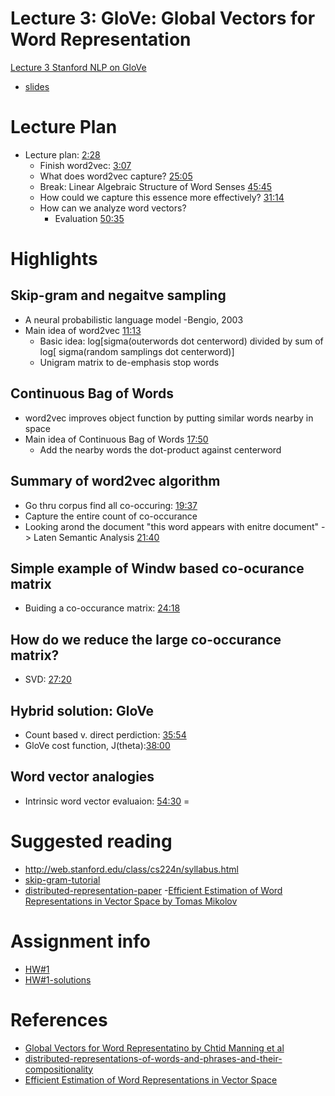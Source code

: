 # Lecture 3: GloVe: Global Vectors for Word Representation
[Lecture 3 Stanford NLP on GloVe](https://www.youtube.com/watch?v=ASn7ExxLZws&index=4&list=PL3FW7Lu3i5Jsnh1rnUwq_TcylNr7EkRe6&t)
  - [slides](http://web.stanford.edu/class/cs224n/lectures/lecture3.pdf)

# Lecture Plan
- Lecture plan: [2:28](https://youtu.be/ASn7ExxLZws?t=2m28s)
  - Finish word2vec: [3:07](https://youtu.be/ASn7ExxLZws?t=3m7s)
  - What does word2vec capture? [25:05](https://youtu.be/ASn7ExxLZws?t=25m05s)
  - Break: Linear Algebraic Structure of Word Senses [45:45](https://youtu.be/ASn7ExxLZws?t=45m45s)
  - How could we capture this essence more effectively? [31:14](https://youtu.be/ASn7ExxLZws?t=31m14s)
  - How can we analyze word vectors?
    - Evaluation [50:35](https://youtu.be/ASn7ExxLZws?t=50m35s)
   

# Highlights

## Skip-gram and negaitve sampling
- A neural probabilistic language model -Bengio, 2003
- Main idea of word2vec [11:13](https://youtu.be/ASn7ExxLZws?t=11m13s)
  - Basic idea: log[sigma(outerwords dot centerword)  divided by sum of log[ sigma(random samplings dot centerword)]
  - Unigram matrix to de-emphasis stop words

## Continuous Bag of Words
- word2vec improves object function by putting similar words nearby in space
- Main idea of Continuous Bag of Words [17:50](https://youtu.be/ASn7ExxLZws?t=17m50s)
  - Add the nearby words the dot-product against centerword
  
## Summary of word2vec algorithm
- Go thru corpus find all co-occuring: [19:37](https://youtu.be/ASn7ExxLZws?t=19m37s)
- Capture the entire count of co-occurance
- Looking arond the document "this word appears with enitre document"  -> Laten Semantic Analysis [21:40](https://youtu.be/ASn7ExxLZws?t=21m40s)

## Simple example of Windw based co-ocurance matrix
- Buiding a co-occurance matrix: [24:18](https://youtu.be/ASn7ExxLZws?t=24m18s)

## How do we reduce the large co-occurance matrix?
- SVD: [27:20](https://youtu.be/ASn7ExxLZws?t=26m30s)

## Hybrid solution: GloVe
- Count based v. direct perdiction: [35:54](https://youtu.be/ASn7ExxLZws?t=35m54s)
- GloVe cost function, J(theta):[38:00](https://youtu.be/ASn7ExxLZws?t=38m00s)

## Word vector analogies
- Intrinsic word vector evaluaion: [54:30](https://youtu.be/ASn7ExxLZws?t=54m30s)
=

# Suggested reading
  - http://web.stanford.edu/class/cs224n/syllabus.html
  - [skip-gram-tutorial](http://mccormickml.com/2016/04/19/word2vec-tutorial-the-skip-gram-model/#)
  - [distributed-representation-paper](http://papers.nips.cc/paper/5021-distributed-representations-of-words-and-phrases-and-their-compositionality.pdf)
  -[Efficient Estimation of Word Representations in Vector Space by Tomas Mikolov](https://arxiv.org/pdf/1301.3781.pdf)

# Assignment info
  - [HW#1](http://web.stanford.edu/class/cs224n/assignment1/index.html)
  - [HW#1-solutions](http://web.stanford.edu/class/cs224n/assignment1/assignment1-solution.pdf)

# References
- [Global Vectors for Word Representatino by Chtid Manning et al](https://nlp.stanford.edu/pubs/glove.pdf)
- [distributed-representations-of-words-and-phrases-and-their-compositionality](http://papers.nips.cc/paper/5021-distributed-representations-of-words-and-phrases-and-their-compositionality.pdf)
- [Efficient Estimation of Word Representations in Vector Space](https://arxiv.org/pdf/1301.3781.pdf)

